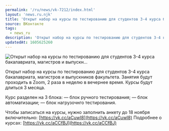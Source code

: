 ```yaml
---
permalink: '/ru/news/vk-7212/index.html'
layout: 'news.ru.njk'
title: 'Открыт набор на курсы по тестированию для студентов 3-4 курса бакалавриата, магистров и выпускн…'
source: ВКонтакте
tags:
  - news_ru
description: 'Открыт набор на курсы по тестированию для студентов 3-4 курса бакалавриата, магистров и выпускн…'
updatedAt: 1605625260
---
```

![Открыт набор на курсы по тестированию для студентов 3-4 курса бакалавриата, магистров и выпускн…](https://sun9-50.userapi.com/impg/3kAHlB794oOVNo5HB1Z7NXFM4OX_wR87z5Ysyw/AHXyRoC0IGg.jpg?size=1280x720&quality=96&sign=d7760006ab78444d7fcfe0b552beb36c&c_uniq_tag=NDTCLCM6HddbNyjqFxfyvZ6ZfkWB3mOCTvv5OJvKY0A&type=album)

Открыт набор на курсы по тестированию для студентов 3-4 курса бакалавриата, магистров и выпускников факультета. Занятия будут проходить в Zoom, 2 раза в неделю в вечернее время. Курсы будут длиться 3 месяца.

Курс разделен на 3 блока:
— блок ручного тестирования;
— блок автоматизации;
— блок нагрузочнго тестирования.

Чтобы записаться на курсы, нужно заполнить анкету до 18 ноября включительно: [https://vk.cc/aCuwI8](https://vk.cc/aCuwI8)
Подробнее о курсах: [https://vk.cc/aCCfBJ](https://vk.cc/aCCfBJ)

